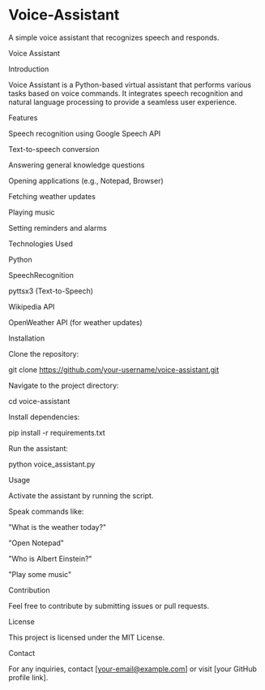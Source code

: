 # Voice-Assistant
A simple voice assistant that recognizes speech and responds.

Voice Assistant

Introduction

Voice Assistant is a Python-based virtual assistant that performs various tasks based on voice commands. It integrates speech recognition and natural language processing to provide a seamless user experience.

Features

Speech recognition using Google Speech API

Text-to-speech conversion

Answering general knowledge questions

Opening applications (e.g., Notepad, Browser)

Fetching weather updates

Playing music

Setting reminders and alarms

Technologies Used

Python

SpeechRecognition

pyttsx3 (Text-to-Speech)

Wikipedia API

OpenWeather API (for weather updates)

Installation

Clone the repository:

git clone https://github.com/your-username/voice-assistant.git

Navigate to the project directory:

cd voice-assistant

Install dependencies:

pip install -r requirements.txt

Run the assistant:

python voice_assistant.py

Usage

Activate the assistant by running the script.

Speak commands like:

"What is the weather today?"

"Open Notepad"

"Who is Albert Einstein?"

"Play some music"

Contribution

Feel free to contribute by submitting issues or pull requests.

License

This project is licensed under the MIT License.

Contact

For any inquiries, contact [your-email@example.com] or visit [your GitHub profile link].

